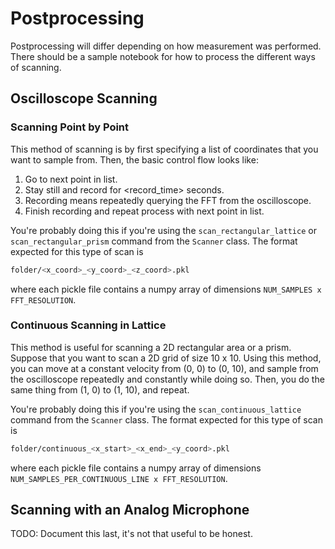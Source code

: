 # Postprocessing

Postprocessing will differ depending on how measurement was performed.
There should be a sample notebook for how to process the different ways
of scanning.

## Oscilloscope Scanning

### Scanning Point by Point

This method of scanning is by first specifying a list of coordinates that you
want to sample from.
Then, the basic control flow looks like:

1. Go to next point in list.
2. Stay still and record for <record_time> seconds. 
3. Recording means repeatedly querying the FFT from the oscilloscope.
4. Finish recording and repeat process with next point in list.

You're probably doing this if you're using the `scan_rectangular_lattice`
or `scan_rectangular_prism` command from the `Scanner` class.
The format expected for this type of scan is

```bash
folder/<x_coord>_<y_coord>_<z_coord>.pkl
```

where each pickle file contains a numpy array of dimensions
`NUM_SAMPLES x FFT_RESOLUTION`.


### Continuous Scanning in Lattice

This method is useful for scanning a 2D rectangular area or a prism.
Suppose that you want to scan a 2D grid of size 10 x 10.
Using this method, you can move at a constant velocity from (0, 0) to (0, 10),
and sample from the oscilloscope repeatedly and constantly while doing so.
Then, you do the same thing from (1, 0) to (1, 10), and repeat.

You're probably doing this if you're using the `scan_continuous_lattice`
command from the `Scanner` class.
The format expected for this type of scan is

```bash
folder/continuous_<x_start>_<x_end>_<y_coord>.pkl
```

where each pickle file contains a numpy array of dimensions
`NUM_SAMPLES_PER_CONTINUOUS_LINE x FFT_RESOLUTION`.

## Scanning with an Analog Microphone

TODO: Document this last, it's not that useful to be honest.
